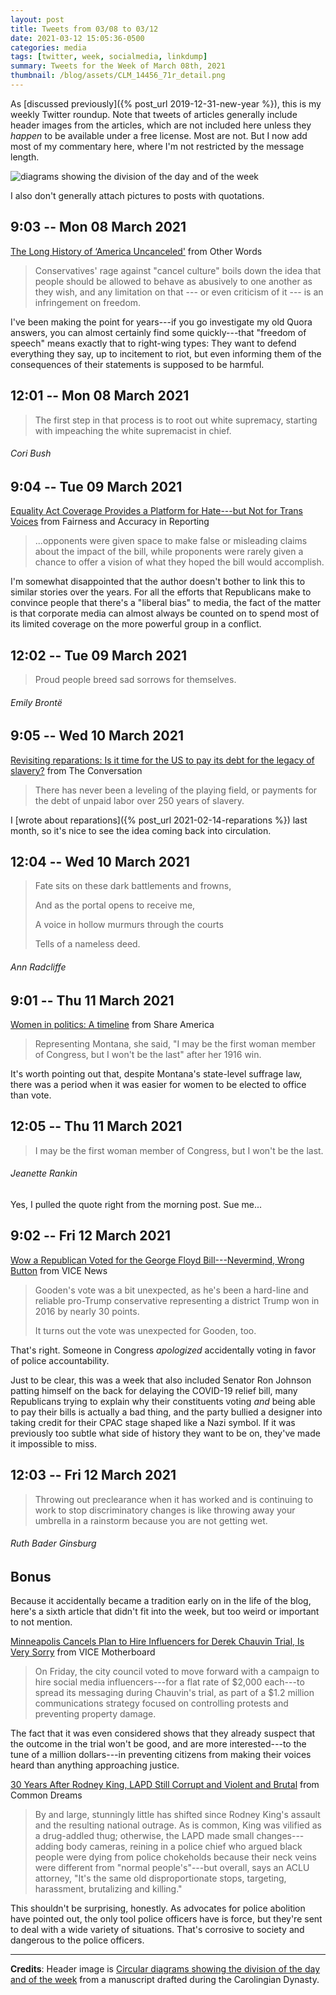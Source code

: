 ```yaml
---
layout: post
title: Tweets from 03/08 to 03/12
date: 2021-03-12 15:05:36-0500
categories: media
tags: [twitter, week, socialmedia, linkdump]
summary: Tweets for the Week of March 08th, 2021
thumbnail: /blog/assets/CLM_14456_71r_detail.png
---
```


As [discussed previously]({% post_url 2019-12-31-new-year %}), this is my weekly Twitter roundup.  Note that tweets of articles generally include header images from the articles, which are not included here unless they *happen* to be available under a free license.  Most are not.  But I now add most of my commentary here, where I'm not restricted by the message length.

![diagrams showing the division of the day and of the week](/blog/assets/CLM_14456_71r_detail.png "diagrams showing the division of the day and of the week")

I also don't generally attach pictures to posts with quotations.

## 9:03 -- Mon 08 March 2021

[<i class="fab fa-twitter-square"></i>](https://twitter.com/jcolag/status/1368925219528744970) [The Long History of ‘America Uncanceled'](https://otherwords.org/the-long-history-of-america-uncanceled/) from Other Words

 > Conservatives' rage against "cancel culture" boils down the idea that people should be allowed to behave as abusively to one another as they wish, and any limitation on that --- or even criticism of it --- is an infringement on freedom.

I've been making the point for years---if you go investigate my old Quora answers, you can almost certainly find some quickly---that "freedom of speech" means exactly that to right-wing types:  They want to defend everything they say, up to incitement to riot, but even informing them of the consequences of their statements is supposed to be harmful.

## 12:01 -- Mon 08 March 2021

[<i class="fab fa-twitter"></i>](https://twitter.com/jcolag/status/1368970014523465728)

 > The first step in that process is to root out white supremacy, starting with impeaching the white supremacist in chief.

###### Cori Bush

## 9:04 -- Tue 09 March 2021

[<i class="fab fa-twitter-square"></i>](https://twitter.com/jcolag/status/1369287858859687936) [Equality Act Coverage Provides a Platform for Hate---but Not for Trans Voices](https://fair.org/home/equality-act-coverage-provides-a-platform-for-hate-but-not-for-trans-voices/) from Fairness and Accuracy in Reporting

 > ...opponents were given space to make false or misleading claims about the impact of the bill, while proponents were rarely given a chance to offer a vision of what they hoped the bill would accomplish.

I'm somewhat disappointed that the author doesn't bother to link this to similar stories over the years.  For all the efforts that Republicans make to convince people that there's a "liberal bias" to media, the fact of the matter is that corporate media can almost always be counted on to spend most of its limited coverage on the more powerful group in a conflict.

## 12:02 -- Tue 09 March 2021

[<i class="fab fa-twitter"></i>](https://twitter.com/jcolag/status/1369332653984464897)

 > Proud people breed sad sorrows for themselves.

###### Emily Brontë

## 9:05 -- Wed 10 March 2021

[<i class="fab fa-twitter-square"></i>](https://twitter.com/jcolag/status/1369650498459025422) [Revisiting reparations: Is it time for the US to pay its debt for the legacy of slavery?](https://theconversation.com/revisiting-reparations-is-it-time-for-the-us-to-pay-its-debt-for-the-legacy-of-slavery-151972) from The Conversation

 > There has never been a leveling of the playing field, or payments for the debt of unpaid labor over 250 years of slavery.

I [wrote about reparations]({% post_url 2021-02-14-reparations %}) last month, so it's nice to see the idea coming back into circulation.

## 12:04 -- Wed 10 March 2021

[<i class="fab fa-twitter"></i>](https://twitter.com/jcolag/status/1369695545179054082)

 > Fate sits on these dark battlements and frowns,
 >
 > And as the portal opens to receive me,
 >
 > A voice in hollow murmurs through the courts
 >
 > Tells of a nameless deed.

###### Ann Radcliffe

## 9:01 -- Thu 11 March 2021

[<i class="fab fa-twitter-square"></i>](https://twitter.com/jcolag/status/1370011879523852293) [Women in politics: A timeline](https://share.america.gov/women-in-politics-timeline/) from Share America

 > Representing Montana, she said, "I may be the first woman member of Congress, but I won't be the last" after her 1916 win.

It's worth pointing out that, despite Montana's state-level suffrage law, there was a period when it was easier for women to be elected to office than vote.

## 12:05 -- Thu 11 March 2021

[<i class="fab fa-twitter"></i>](https://twitter.com/jcolag/status/1370058184669417478)

 > I may be the first woman member of Congress, but I won't be the last.

###### Jeanette Rankin

Yes, I pulled the quote right from the morning post.  Sue me...

## 9:02 -- Fri 12 March 2021

[<i class="fab fa-twitter-square"></i>](https://twitter.com/jcolag/status/1370374519043538946) [Wow a Republican Voted for the George Floyd Bill---Nevermind, Wrong Button](https://www.vice.com/en/article/g5bezq/wow-a-republican-voted-for-the-george-floyd-bilnevermind-wrong-button) from VICE News

 > Gooden's vote was a bit unexpected, as he's been a hard-line and reliable pro-Trump conservative representing a district Trump won in 2016 by nearly 30 points.
 >
 > It turns out the vote was unexpected for Gooden, too.

That's right.  Someone in Congress *apologized* accidentally voting in favor of police accountability.

Just to be clear, this was a week that also included Senator Ron Johnson patting himself on the back for delaying the COVID-19 relief bill, many Republicans trying to explain why their constituents voting *and* being able to pay their bills is actually a bad thing, and the party bullied a designer into taking credit for their CPAC stage shaped like a Nazi symbol.  If it was previously too subtle what side of history they want to be on, they've made it impossible to miss.

## 12:03 -- Fri 12 March 2021

[<i class="fab fa-twitter"></i>](https://twitter.com/jcolag/status/1370420069445042185)

 > Throwing out preclearance when it has worked and is continuing to work to stop discriminatory changes is like throwing away your umbrella in a rainstorm because you are not getting wet.

###### Ruth Bader Ginsburg

## Bonus

Because it accidentally became a tradition early on in the life of the blog, here's a sixth article that didn't fit into the week, but too weird or important to not mention.

<i class="fas fa-square"></i> [Minneapolis Cancels Plan to Hire Influencers for Derek Chauvin Trial, Is Very Sorry](https://www.vice.com/en/article/93w7na/minneapolis-cancels-plan-to-hire-influencers-for-derek-chauvin-trial) from VICE Motherboard

 > On Friday, the city council voted to move forward with a campaign to hire social media influencers---for a flat rate of $2,000 each---to spread its messaging during Chauvin's trial, as part of a $1.2 million communications strategy focused on controlling protests and preventing property damage.

The fact that it was even considered shows that they already suspect that the outcome in the trial won't be good, and are more interested---to the tune of a million dollars---in preventing citizens from making their voices heard than anything approaching justice.

<i class="fas fa-square"></i> [30 Years After Rodney King, LAPD Still Corrupt and Violent and Brutal](https://www.commondreams.org/further/2021/03/03/30-years-after-rodney-king-lapd-still-corrupt-and-violent-and-brutal) from Common Dreams

 > By and large, stunningly little has shifted since Rodney King's assault and the resulting national outrage. As is common, King was vilified as a drug-addled thug; otherwise, the LAPD made small changes---adding body cameras, reining in a police chief who argued black people were dying from police chokeholds because their neck veins were different from "normal people's"---but overall, says an ACLU attorney, "It's the same old disproportionate stops, targeting, harassment, brutalizing and killing."

This shouldn't be surprising, honestly.  As advocates for police abolition have pointed out, the only tool police officers have is force, but they're sent to deal with a wide variety of situations.  That's corrosive to society and dangerous to the police officers.

* * *

**Credits**:  Header image is [Circular diagrams showing the division of the day and of the week](https://en.wikipedia.org/wiki/Week#/media/File:CLM_14456_71r_detail.jpg) from a manuscript drafted during the Carolingian Dynasty.
